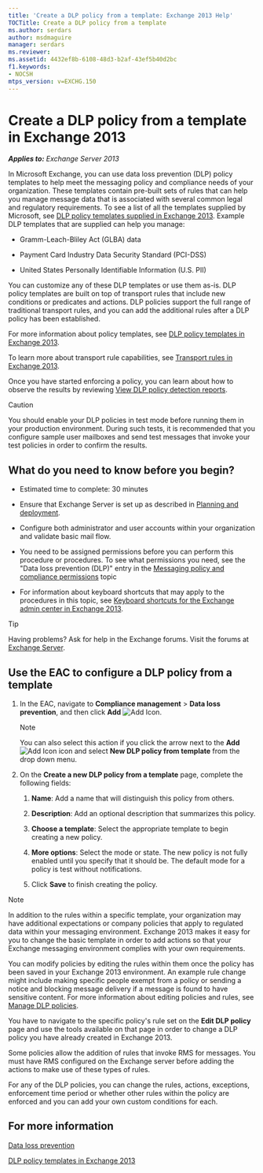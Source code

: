 ```yaml
---
title: 'Create a DLP policy from a template: Exchange 2013 Help'
TOCTitle: Create a DLP policy from a template
ms.author: serdars
author: msdmaguire
manager: serdars
ms.reviewer:
ms.assetid: 4432ef8b-6108-48d3-b2af-43ef5b40d2bc
f1.keywords:
- NOCSH
mtps_version: v=EXCHG.150
---
```


# Create a DLP policy from a template in Exchange 2013

_**Applies to:** Exchange Server 2013_

In Microsoft Exchange, you can use data loss prevention (DLP) policy templates to help meet the messaging policy and compliance needs of your organization. These templates contain pre-built sets of rules that can help you manage message data that is associated with several common legal and regulatory requirements. To see a list of all the templates supplied by Microsoft, see [DLP policy templates supplied in Exchange 2013](built-in-dlp-policy-templates-exchange-2013-help.md). Example DLP templates that are supplied can help you manage:

- Gramm-Leach-Bliley Act (GLBA) data

- Payment Card Industry Data Security Standard (PCI-DSS)

- United States Personally Identifiable Information (U.S. PII)

You can customize any of these DLP templates or use them as-is. DLP policy templates are built on top of transport rules that include new conditions or predicates and actions. DLP policies support the full range of traditional transport rules, and you can add the additional rules after a DLP policy has been established.

For more information about policy templates, see [DLP policy templates in Exchange 2013](dlp-policy-templates-exchange-2013-help.md).

To learn more about transport rule capabilities, see [Transport rules in Exchange 2013](mail-flow-rules-transport-rules-in-exchange-2013-exchange-2013-help.md).

Once you have started enforcing a policy, you can learn about how to observe the results by reviewing [View DLP policy detection reports](view-dlp-policy-detection-reports-exchange-2013-help.md).


> [!CAUTION]
> You should enable your DLP policies in test mode before running them in your production environment. During such tests, it is recommended that you configure sample user mailboxes and send test messages that invoke your test policies in order to confirm the results.

## What do you need to know before you begin?

- Estimated time to complete: 30 minutes

- Ensure that Exchange Server is set up as described in [Planning and deployment](planning-and-deployment-for-exchange-2013-installation-instructions.md).

- Configure both administrator and user accounts within your organization and validate basic mail flow.

- You need to be assigned permissions before you can perform this procedure or procedures. To see what permissions you need, see the "Data loss prevention (DLP)" entry in the [Messaging policy and compliance permissions](messaging-policy-and-compliance-permissions-exchange-2013-help.md) topic

- For information about keyboard shortcuts that may apply to the procedures in this topic, see [Keyboard shortcuts for the Exchange admin center in Exchange 2013](keyboard-shortcuts-in-the-exchange-admin-center-2013-help.md).

> [!TIP]
> Having problems? Ask for help in the Exchange forums. Visit the forums at [Exchange Server](https://social.technet.microsoft.com/forums/office/home?category=exchangeserver).

## Use the EAC to configure a DLP policy from a template

1. In the EAC, navigate to **Compliance management** \> **Data loss prevention**, and then click **Add** ![Add Icon](images/ITPro_EAC_AddIcon.gif).

    > [!NOTE]
    > You can also select this action if you click the arrow next to the **Add** ![Add Icon](images/ITPro_EAC_AddIcon.gif) icon and select **New DLP policy from template** from the drop down menu.

2. On the **Create a new DLP policy from a template** page, complete the following fields:

   1. **Name**: Add a name that will distinguish this policy from others.

   2. **Description**: Add an optional description that summarizes this policy.

   3. **Choose a template**: Select the appropriate template to begin creating a new policy.

   4. **More options**: Select the mode or state. The new policy is not fully enabled until you specify that it should be. The default mode for a policy is test without notifications.

   5. Click **Save** to finish creating the policy.

> [!NOTE]
> In addition to the rules within a specific template, your organization may have additional expectations or company policies that apply to regulated data within your messaging environment. Exchange 2013 makes it easy for you to change the basic template in order to add actions so that your Exchange messaging environment complies with your own requirements.

You can modify policies by editing the rules within them once the policy has been saved in your Exchange 2013 environment. An example rule change might include making specific people exempt from a policy or sending a notice and blocking message delivery if a message is found to have sensitive content. For more information about editing policies and rules, see [Manage DLP policies](manage-dlp-policies-exchange-2013-help.md).

You have to navigate to the specific policy's rule set on the **Edit DLP policy** page and use the tools available on that page in order to change a DLP policy you have already created in Exchange 2013.

Some policies allow the addition of rules that invoke RMS for messages. You must have RMS configured on the Exchange server before adding the actions to make use of these types of rules.

For any of the DLP policies, you can change the rules, actions, exceptions, enforcement time period or whether other rules within the policy are enforced and you can add your own custom conditions for each.

## For more information

[Data loss prevention](data-loss-prevention-exchange-2013-help.md)

[DLP policy templates in Exchange 2013](dlp-policy-templates-exchange-2013-help.md)
